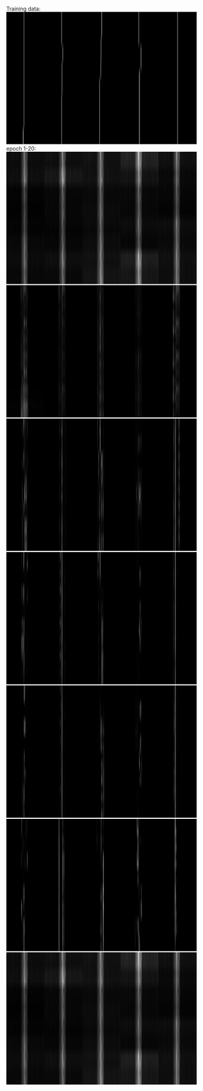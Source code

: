 Training data:
<img src="Train.png" height="350">
epoch 1-20:
<img src="train_00_0000.png" height="350">
<img src="train_01_0000.png" height="350">
<img src="train_02_0000.png" height="350">
<img src="train_03_0000.png" height="350">
<img src="train_04_0000.png" height="350">
<img src="train_05_0000.png" height="350">
<img src="train_00_0000.png" height="350">
